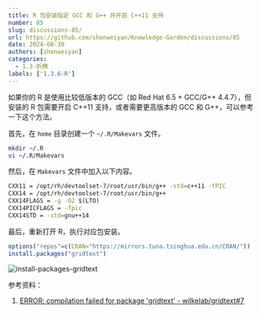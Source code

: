 ```yaml
---
title: R 包安装指定 GCC 和 G++ 并开启 C++11 支持
number: 85
slug: discussions-85/
url: https://github.com/shenweiyan/Knowledge-Garden/discussions/85
date: 2024-08-30
authors: [shenweiyan]
categories: 
  - 1.3-折腾
labels: ['1.3.6-R']
---
```


如果你的 R 是使用比较低版本的 GCC（如 Red Hat 6.5 + GCC/G++ 4.4.7），但安装的 R 包需要开启 C++11 支持，或者需要更高版本的 GCC 和 G++，可以参考一下这个方法。

<!-- more -->

首先，在 `home` 目录创建一个 `~/.R/Makevars` 文件。

```bash
mkdir ~/.R
vi ~/.R/Makevars
```

然后，在 `Makevars` 文件中加入以下内容。

```bash
CXX11 = /opt/rh/devtoolset-7/root/usr/bin/g++ -std=c++11 -fPIC
CXX14 = /opt/rh/devtoolset-7/root/usr/bin/g++
CXX14FLAGS = -g -O2 $(LTO)
CXX14PICFLAGS = -fpic
CXX14STD = -std=gnu++14
```

最后，重新打开 R，执行对应包安装。

```r
options("repos"=c(CRAN="https://mirrors.tuna.tsinghua.edu.cn/CRAN/"))
install.packages("gridtext")
```

![install-packages-gridtext](https://kg.weiyan.cc/2024/08/install-packages-gridtext.webp)

参考资料：

1. [ERROR: compilation failed for package 'gridtext' - wilkelab/gridtext#7](https://github.com/wilkelab/gridtext/issues/7)


<script src="https://giscus.app/client.js"
	data-repo="shenweiyan/Knowledge-Garden"
	data-repo-id="R_kgDOKgxWlg"
	data-mapping="number"
	data-term="85"
	data-reactions-enabled="1"
	data-emit-metadata="0"
	data-input-position="bottom"
	data-theme="light"
	data-lang="zh-CN"
	crossorigin="anonymous"
	async>
</script>
